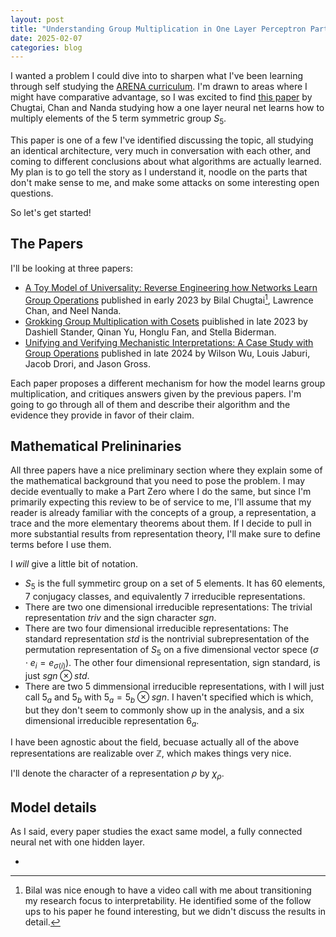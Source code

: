 ```yaml
---
layout: post
title: "Understanding Group Multiplication in One Layer Perceptron Part One."
date: 2025-02-07
categories: blog
---
```


I wanted a problem I could dive into to sharpen what I've been learning through self studying the [ARENA curriculum](https://arena-chapter0-fundamentals.streamlit.app/).  I'm drawn to areas where I might have comparative advantage, so I was excited to find [this paper](https://proceedings.mlr.press/v202/chughtai23a.html) by Chugtai, Chan and Nanda studying how a one layer neural net learns how to multiply elements of the 5 term symmetric group $S_5$.

This paper is one of a few I've identified discussing the topic, all studying an identical architecture, very much in conversation with each other, and coming to different conclusions about what algorithms are actually learned. My plan is to go tell the story as I understand it, noodle on the parts that don't make sense to me, and make some attacks on some interesting open questions.

So let's get started!

## The Papers

I'll be looking at three papers:
- [A Toy Model of Universality: Reverse Engineering how Networks Learn Group Operations](https://proceedings.mlr.press/v202/chughtai23a/chughtai23a.pdf) published in early 2023 by Bilal Chugtai[^1], Lawrence Chan, and Neel Nanda.
- [Grokking Group Multiplication with Cosets](https://arxiv.org/abs/2312.06581) puiblished in late 2023 by Dashiell Stander, Qinan Yu, Honglu Fan, and Stella Biderman.
- [Unifying and Verifying Mechanistic Interpretations: A Case Study with Group Operations](https://arxiv.org/abs/2410.07476v2) published in late 2024 by Wilson Wu, Louis Jaburi, Jacob Drori, and Jason Gross.

Each paper proposes a different mechanism for how the model learns group multiplication, and critiques answers given by the previous papers. I'm going to go through all of them and describe their algorithm and the evidence they provide in favor of their claim.

## Mathematical Prelininaries

All three papers have a nice preliminary section where they explain some of the mathematical background that you need to pose the problem. I may decide eventually to make a Part Zero where I do the same, but since I'm primarily expecting this review to be of service to me, I'll assume that my reader is already familiar with the concepts of a group, a representation, a trace and the more elementary theorems about them. If I decide to pull in more substantial results from representation theory, I'll make sure to define terms before I use them.

I *will* give a little bit of notation.
- $S_5$ is the full symmetirc group on a set of 5 elements. It has 60 elements, 7 conjugacy classes, and equivalently 7 irreducible representations.
- There are two one dimensional  irreducible representations: The trivial representation $triv$ and the sign character $sgn$.
- There are two four dimensional irreducible representations: The standard representation $std$ is the nontrivial subrepresentation of the permutation representation of $S_5$ on a five dimensional vector spece ($\sigma\cdot e_i = e_{\sigma(i)}$). The other four dimensional representation, sign standard, is just $sgn\otimes std$.
- There are two 5 dimmensional irreducible representations, with I will just call $5_a$ and $5_b$ with $5_a = 5_b\otimes sgn$. I haven't specified which is which, but they don't seem to commonly show up in the analysis, and a six dimensional irreducible representation $6_a$.

I have been agnostic about the field, becuase actually all of the above representations are realizable over $\mathbb{Z}$, which makes things very nice. 

I'll denote the character of a representation $\rho$ by $\chi_\rho$. 

## Model details

As I said, every paper studies the exact same model, a fully connected neural net with one hidden layer.


- 


[^1]: Bilal was nice enough to have a video call with me about transitioning my research focus to interpretability. He identified some of the follow ups to his paper he found interesting, but we didn't discuss the results in detail.